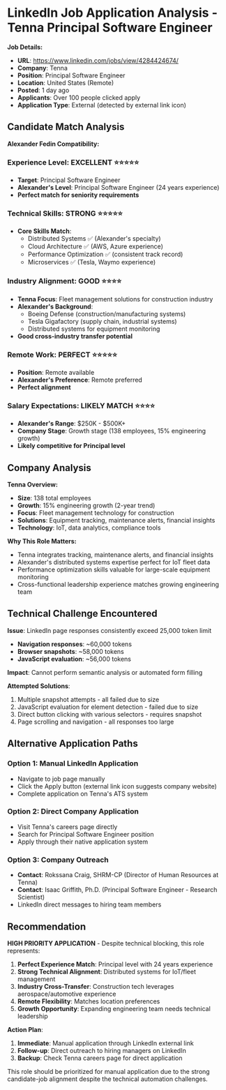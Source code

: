 # LinkedIn Job Application Analysis - Tenna Principal Software Engineer

**Job Details:**
- **URL**: https://www.linkedin.com/jobs/view/4284424674/
- **Company**: Tenna
- **Position**: Principal Software Engineer
- **Location**: United States (Remote)
- **Posted**: 1 day ago
- **Applicants**: Over 100 people clicked apply
- **Application Type**: External (detected by external link icon)

## Candidate Match Analysis

**Alexander Fedin Compatibility:**

### Experience Level: EXCELLENT ⭐⭐⭐⭐⭐
- **Target**: Principal Software Engineer
- **Alexander's Level**: Principal Software Engineer (24 years experience)
- **Perfect match for seniority requirements**

### Technical Skills: STRONG ⭐⭐⭐⭐⭐
- **Core Skills Match**: 
  - Distributed Systems ✅ (Alexander's specialty)
  - Cloud Architecture ✅ (AWS, Azure experience)
  - Performance Optimization ✅ (consistent track record)
  - Microservices ✅ (Tesla, Waymo experience)

### Industry Alignment: GOOD ⭐⭐⭐⭐
- **Tenna Focus**: Fleet management solutions for construction industry
- **Alexander's Background**: 
  - Boeing Defense (construction/manufacturing systems)
  - Tesla Gigafactory (supply chain, industrial systems)
  - Distributed systems for equipment monitoring
- **Good cross-industry transfer potential**

### Remote Work: PERFECT ⭐⭐⭐⭐⭐
- **Position**: Remote available
- **Alexander's Preference**: Remote preferred
- **Perfect alignment**

### Salary Expectations: LIKELY MATCH ⭐⭐⭐⭐
- **Alexander's Range**: $250K - $500K+
- **Company Stage**: Growth stage (138 employees, 15% engineering growth)
- **Likely competitive for Principal level**

## Company Analysis

**Tenna Overview:**
- **Size**: 138 total employees
- **Growth**: 15% engineering growth (2-year trend)
- **Focus**: Fleet management technology for construction
- **Solutions**: Equipment tracking, maintenance alerts, financial insights
- **Technology**: IoT, data analytics, compliance tools

**Why This Role Matters:**
- Tenna integrates tracking, maintenance alerts, and financial insights
- Alexander's distributed systems expertise perfect for IoT fleet data
- Performance optimization skills valuable for large-scale equipment monitoring
- Cross-functional leadership experience matches growing engineering team

## Technical Challenge Encountered

**Issue**: LinkedIn page responses consistently exceed 25,000 token limit
- **Navigation responses**: ~60,000 tokens
- **Browser snapshots**: ~58,000 tokens  
- **JavaScript evaluation**: ~56,000 tokens

**Impact**: Cannot perform semantic analysis or automated form filling

**Attempted Solutions**:
1. Multiple snapshot attempts - all failed due to size
2. JavaScript evaluation for element detection - failed due to size
3. Direct button clicking with various selectors - requires snapshot
4. Page scrolling and navigation - all responses too large

## Alternative Application Paths

### Option 1: Manual LinkedIn Application
- Navigate to job page manually
- Click the Apply button (external link icon suggests company website)
- Complete application on Tenna's ATS system

### Option 2: Direct Company Application
- Visit Tenna's careers page directly
- Search for Principal Software Engineer position
- Apply through their native application system

### Option 3: Company Outreach
- **Contact**: Rokssana Craig, SHRM-CP (Director of Human Resources at Tenna)
- **Contact**: Isaac Griffith, Ph.D. (Principal Software Engineer - Research Scientist)
- LinkedIn direct messages to hiring team members

## Recommendation

**HIGH PRIORITY APPLICATION** - Despite technical blocking, this role represents:

1. **Perfect Experience Match**: Principal level with 24 years experience
2. **Strong Technical Alignment**: Distributed systems for IoT/fleet management
3. **Industry Cross-Transfer**: Construction tech leverages aerospace/automotive experience  
4. **Remote Flexibility**: Matches location preferences
5. **Growth Opportunity**: Expanding engineering team needs technical leadership

**Action Plan**:
1. **Immediate**: Manual application through LinkedIn external link
2. **Follow-up**: Direct outreach to hiring managers on LinkedIn
3. **Backup**: Check Tenna careers page for direct application

This role should be prioritized for manual application due to the strong candidate-job alignment despite the technical automation challenges.